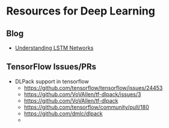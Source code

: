 # Resources for Deep Learning



## Blog

- [Understanding LSTM Networks](https://colah.github.io/posts/2015-08-Understanding-LSTMs/)



## TensorFlow Issues/PRs

- DLPack support in tensorflow
  - https://github.com/tensorflow/tensorflow/issues/24453
  - https://github.com/VoVAllen/tf-dlpack/issues/3
  - https://github.com/VoVAllen/tf-dlpack
  - https://github.com/tensorflow/community/pull/180
  - https://github.com/dmlc/dlpack
  - 